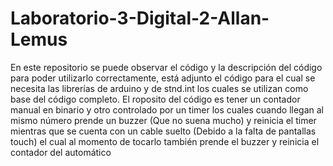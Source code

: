 # Laboratorio-3-Digital-2-Allan-Lemus
En este repositorio se puede observar el código y la descripción del código para poder utilizarlo correctamente, está adjunto el código para el cual se necesita las librerías de arduino y de stnd.int los cuales se utilizan como base del código completo.
El roposito del código es tener un contador manual en binario y otro controlado por un timer los cuales cuando llegan al mismo número prende un buzzer (Que no suena mucho) y reinicia el timer mientras que se cuenta con un cable suelto (Debido a la falta de pantallas touch) el cual al momento de tocarlo también prende el buzzer y reinicia el contador del automático
